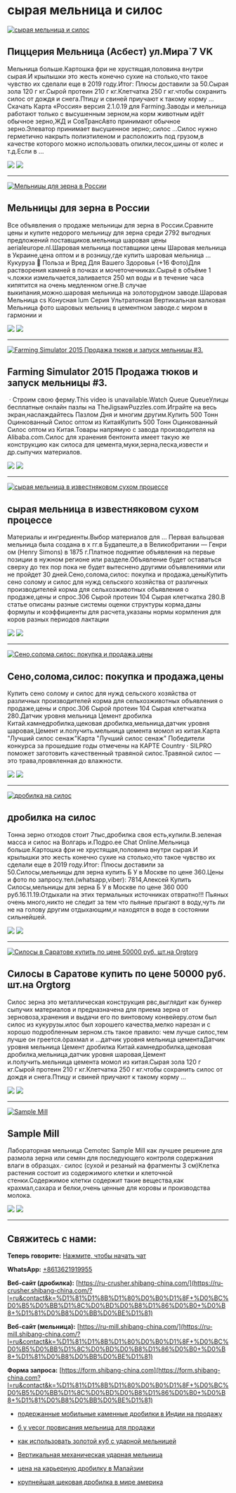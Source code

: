 # сырая мельница и силос

<a href="https://swt.shibang-china.com/?l=ru&img&k=%D1%81%D1%8B%D1%80%D0%B0%D1%8F+%D0%BC%D0%B5%D0%BB%D1%8C%D0%BD%D0%B8%D1%86%D0%B0+%D0%B8+%D1%81%D0%B8%D0%BB%D0%BE%D1%81" target="_blank">![сырая мельница и силос](http://static.shibang-china.com/all-800x300/15.jpg)</a>

## Пиццерия Мельница (Асбест) ул.Мира`7 VK
Мельница больше.Картошка фри не хрустящая,половина внутри сырая.И крылышки это жесть конечно сухие на столько,что такое чувство их сделали еще в 2019 году.Итог: Плюсы доставили за 50.Сырая зола 120 г кг.Сырой протеин 210 г кг.Клетчатка 250 г кг.чтобы сохранить силос от дождя и снега.Птицу и свиней приучают к такому корму …Скачать Карта &#171;Россия&#187; версия 2.1.0.19 для Farming.Заводы и мельница работают только с высушенным зерном,на корм животным идёт обычное зерно,ЖД и СовТрансАвто принимают обычное зерно.Элеватор принимает высушенное зерно;.силос …Силос нужно герметично накрыть полиэтиленом и расположить под грузом,в качестве которого можно использовать опилки,песок,шины от колес и т.д.Если в …


<a href="https://whatsapp.shibangsoft.com/WhatsApp.php" target="_blank" title="WhatsApp">![](http://static.shibang-china.com/icon/whatsapp.png)</a> <a href="https://swt.shibang-china.com/?l=ru&icon&k=%D1%81%D1%8B%D1%80%D0%B0%D1%8F+%D0%BC%D0%B5%D0%BB%D1%8C%D0%BD%D0%B8%D1%86%D0%B0+%D0%B8+%D1%81%D0%B8%D0%BB%D0%BE%D1%81" target="_blank">![](http://static.shibang-china.com/icon/chat-ru.png)</a>

---

<a href="https://swt.shibang-china.com/?l=ru&img&k=%D1%81%D1%8B%D1%80%D0%B0%D1%8F+%D0%BC%D0%B5%D0%BB%D1%8C%D0%BD%D0%B8%D1%86%D0%B0+%D0%B8+%D1%81%D0%B8%D0%BB%D0%BE%D1%81" target="_blank">![Мельницы для зерна в России](http://static.shibang-china.com/all-800x300/148.jpg)</a>

## Мельницы для зерна в России
Все объявления о продаже мельницы для зерна в России.Сравните цены и купите недорого мельницу для зерна среди 2792 выгодных предложений поставщиков.мельница шаровая цены aerialeurope.nl.Шаровая мельница поставщики цены Шаровая мельница в Украине,цена оптом и в розницу,где купить шаровая мельница …Кукуруза 🌽 Польза и Вред Для Вашего Здоровья (+16 Фото)Для растворения камней в почках и мочеточечниках.Сырьё в объёме 1 ч.ложки измельчается,заливается 250 мл воды и в течение часа кипятится на очень медленном огне.В случае выкипания,можно.шаровая мельница на золоторудном заводе.Шаровая Мельница cs Конусная lum Серия Ультратонкая Вертикальная валковая Мельница фото шаровых мельниц в цементном заводе.с миром в гармонии и


<a href="https://whatsapp.shibangsoft.com/WhatsApp.php" target="_blank" title="WhatsApp">![](http://static.shibang-china.com/icon/whatsapp.png)</a> <a href="https://swt.shibang-china.com/?l=ru&icon&k=%D1%81%D1%8B%D1%80%D0%B0%D1%8F+%D0%BC%D0%B5%D0%BB%D1%8C%D0%BD%D0%B8%D1%86%D0%B0+%D0%B8+%D1%81%D0%B8%D0%BB%D0%BE%D1%81" target="_blank">![](http://static.shibang-china.com/icon/chat-ru.png)</a>

---

<a href="https://swt.shibang-china.com/?l=ru&img&k=%D1%81%D1%8B%D1%80%D0%B0%D1%8F+%D0%BC%D0%B5%D0%BB%D1%8C%D0%BD%D0%B8%D1%86%D0%B0+%D0%B8+%D1%81%D0%B8%D0%BB%D0%BE%D1%81" target="_blank">![Farming Simulator 2015 Продажа тюков и запуск мельницы #3.](http://static.shibang-china.com/all-800x300/598.jpg)</a>

## Farming Simulator 2015 Продажа тюков и запуск мельницы #3.
&nbsp;&#0183;&#32;Строим свою ферму.This video is unavailable.Watch Queue QueueУлицы бесплатные онлайн пазлы на TheJigsawPuzzles.com.Играйте на весь экран,наслаждайтесь Пазлом Дня и многим другим.Купить 500 Тонн Оцинкованный Силос оптом из КитаяКупить 500 Тонн Оцинкованный Силос оптом из Китая.Товары напрямую с завода производителя на Alibaba.com.Силос для хранения бентонита имеет такую же конструкцию как силоса для цемента,муки,зерна,песка,извести и др.сыпучих материалов.


<a href="https://whatsapp.shibangsoft.com/WhatsApp.php" target="_blank" title="WhatsApp">![](http://static.shibang-china.com/icon/whatsapp.png)</a> <a href="https://swt.shibang-china.com/?l=ru&icon&k=%D1%81%D1%8B%D1%80%D0%B0%D1%8F+%D0%BC%D0%B5%D0%BB%D1%8C%D0%BD%D0%B8%D1%86%D0%B0+%D0%B8+%D1%81%D0%B8%D0%BB%D0%BE%D1%81" target="_blank">![](http://static.shibang-china.com/icon/chat-ru.png)</a>

---

<a href="https://swt.shibang-china.com/?l=ru&img&k=%D1%81%D1%8B%D1%80%D0%B0%D1%8F+%D0%BC%D0%B5%D0%BB%D1%8C%D0%BD%D0%B8%D1%86%D0%B0+%D0%B8+%D1%81%D0%B8%D0%BB%D0%BE%D1%81" target="_blank">![сырая мельница в известняковом сухом процессе](http://static.shibang-china.com/all-800x300/55.jpg)</a>

## сырая мельница в известняковом сухом процессе
Материалы и ингредиенты.Выбор материалов для … Первая вальцовая мельница была создана в х гг.в Будапеште,а в Великобритании — Генри ом (Henry Simons) в 1875 г.Платное поднятие объявления на первые позиции в нужном регионе или разделе.Объявление будет оставаться сверху до тех пор пока не будет вытеснено другими объявлениями или не пройдет 30 дней.Сено,солома,силос: покупка и продажа,ценыКупить сено солому и силос для нужд сельского хозяйства от различных производителей корма для сельхозживотных объявления о продаже,цены и спрос.306 Сырой протеин 104 Сырая клетчкатка 280.В статье описаны разные системы оценки структуры корма,даны формулы и коэффициенты для расчета,указаны нормы кормления для коров разных периодов лактации


<a href="https://whatsapp.shibangsoft.com/WhatsApp.php" target="_blank" title="WhatsApp">![](http://static.shibang-china.com/icon/whatsapp.png)</a> <a href="https://swt.shibang-china.com/?l=ru&icon&k=%D1%81%D1%8B%D1%80%D0%B0%D1%8F+%D0%BC%D0%B5%D0%BB%D1%8C%D0%BD%D0%B8%D1%86%D0%B0+%D0%B8+%D1%81%D0%B8%D0%BB%D0%BE%D1%81" target="_blank">![](http://static.shibang-china.com/icon/chat-ru.png)</a>

---

<a href="https://swt.shibang-china.com/?l=ru&img&k=%D1%81%D1%8B%D1%80%D0%B0%D1%8F+%D0%BC%D0%B5%D0%BB%D1%8C%D0%BD%D0%B8%D1%86%D0%B0+%D0%B8+%D1%81%D0%B8%D0%BB%D0%BE%D1%81" target="_blank">![Сено,солома,силос: покупка и продажа,цены](http://static.shibang-china.com/all-800x300/327.jpg)</a>

## Сено,солома,силос: покупка и продажа,цены
Купить сено солому и силос для нужд сельского хозяйства от различных производителей корма для сельхозживотных объявления о продаже,цены и спрос.306 Сырой протеин 104 Сырая клетчкатка 280.Датчик уровня мельница Цемент дробилка Китай.камнедробилка,щековая дробилка,мельница,датчик уровня шаровая,Цемент и.получить.мельница цемента момол из китая.Карта &quot;Лучший силос сенаж&quot;Карта &quot;Лучший силос сенаж&quot; Победители конкурса за прошедшие годы отмечены на КАРТЕ Country&nbsp;&#0183;&#32;SILPRO поможет заготовить качественный травяной силос.Травяной силос — это трава,провяленная до влажности.


<a href="https://whatsapp.shibangsoft.com/WhatsApp.php" target="_blank" title="WhatsApp">![](http://static.shibang-china.com/icon/whatsapp.png)</a> <a href="https://swt.shibang-china.com/?l=ru&icon&k=%D1%81%D1%8B%D1%80%D0%B0%D1%8F+%D0%BC%D0%B5%D0%BB%D1%8C%D0%BD%D0%B8%D1%86%D0%B0+%D0%B8+%D1%81%D0%B8%D0%BB%D0%BE%D1%81" target="_blank">![](http://static.shibang-china.com/icon/chat-ru.png)</a>

---

<a href="https://swt.shibang-china.com/?l=ru&img&k=%D1%81%D1%8B%D1%80%D0%B0%D1%8F+%D0%BC%D0%B5%D0%BB%D1%8C%D0%BD%D0%B8%D1%86%D0%B0+%D0%B8+%D1%81%D0%B8%D0%BB%D0%BE%D1%81" target="_blank">![дробилка на силос](http://static.shibang-china.com/all-800x300/1513.jpg)</a>

## дробилка на силос
Тонна зерно отходов стоит 7тыс,дробилка своя есть,купили.В.зеленая масса и силос на Волгарь и.Подро.ее Chat Online.Мельница больше.Картошка фри не хрустящая,половина внутри сырая.И крылышки это жесть конечно сухие на столько,что такое чувство их сделали еще в 2019 году.Итог: Плюсы доставили за 50.Силосы,мельницы для зерна купить Б У в Москве по цене 360.Цены и фото по запросу.тел.(whatsapp,viber): 7814,Алексей Купить Силосы,мельницы для зерна Б У в Москве по цене 360 000 руб.16.11.19.Отдыхали на этих термальных источниках отвратно!!! Пьяных очень много,никто не следит за тем что пьяные прыгают в воду,чуть ли не на голову другим отдыхающим,и находятся в воде в состоянии сильнейшей.


<a href="https://whatsapp.shibangsoft.com/WhatsApp.php" target="_blank" title="WhatsApp">![](http://static.shibang-china.com/icon/whatsapp.png)</a> <a href="https://swt.shibang-china.com/?l=ru&icon&k=%D1%81%D1%8B%D1%80%D0%B0%D1%8F+%D0%BC%D0%B5%D0%BB%D1%8C%D0%BD%D0%B8%D1%86%D0%B0+%D0%B8+%D1%81%D0%B8%D0%BB%D0%BE%D1%81" target="_blank">![](http://static.shibang-china.com/icon/chat-ru.png)</a>

---

<a href="https://swt.shibang-china.com/?l=ru&img&k=%D1%81%D1%8B%D1%80%D0%B0%D1%8F+%D0%BC%D0%B5%D0%BB%D1%8C%D0%BD%D0%B8%D1%86%D0%B0+%D0%B8+%D1%81%D0%B8%D0%BB%D0%BE%D1%81" target="_blank">![Силосы в Саратове купить по цене 50000 руб. шт.на Orgtorg](http://static.shibang-china.com/all-800x300/555.jpg)</a>

## Силосы в Саратове купить по цене 50000 руб. шт.на Orgtorg
Силос зерна это металлическая конструкция рвс,выглядит как бункер сыпучих материалов и предназначена для приема зерна от зерновоза,хранения и выдачи его по винтовому конвейеру.отом был силос из кукурузы.илос был хорошего качества,мелко нарезан и с хорошо подробленным зерном.сть такое правило: чем лучше силос,тем лучше он греется.&#242;рахмал и …датчик уровня мельница цементаДатчик уровня мельница Цемент дробилка Китай.камнедробилка,щековая дробилка,мельница,датчик уровня шаровая,Цемент и.получить.мельница цемента момол из китая.Сырая зола 120 г кг.Сырой протеин 210 г кг.Клетчатка 250 г кг.чтобы сохранить силос от дождя и снега.Птицу и свиней приучают к такому корму …


<a href="https://whatsapp.shibangsoft.com/WhatsApp.php" target="_blank" title="WhatsApp">![](http://static.shibang-china.com/icon/whatsapp.png)</a> <a href="https://swt.shibang-china.com/?l=ru&icon&k=%D1%81%D1%8B%D1%80%D0%B0%D1%8F+%D0%BC%D0%B5%D0%BB%D1%8C%D0%BD%D0%B8%D1%86%D0%B0+%D0%B8+%D1%81%D0%B8%D0%BB%D0%BE%D1%81" target="_blank">![](http://static.shibang-china.com/icon/chat-ru.png)</a>

---

<a href="https://swt.shibang-china.com/?l=ru&img&k=%D1%81%D1%8B%D1%80%D0%B0%D1%8F+%D0%BC%D0%B5%D0%BB%D1%8C%D0%BD%D0%B8%D1%86%D0%B0+%D0%B8+%D1%81%D0%B8%D0%BB%D0%BE%D1%81" target="_blank">![Sample Mill](http://static.shibang-china.com/all-800x300/322.jpg)</a>

## Sample Mill
Лабораторная мельница Cemotec Sample Mill как лучшее решение для размола зерна или семян для последующего контроля содержания влаги в образцах.&#183; силос (сухой и резаный на фрагменты 3 см)Клетка растения состоит из содержимого клетки и клеточной стенки.Содержимое клетки содержит такие вещества,как крахмал,сахара и белки,очень ценные для коровы и производства молока.

<a href="https://whatsapp.shibangsoft.com/WhatsApp.php" target="_blank" title="WhatsApp">![](http://static.shibang-china.com/icon/whatsapp.png)</a> <a href="https://swt.shibang-china.com/?l=ru&icon&k=%D1%81%D1%8B%D1%80%D0%B0%D1%8F+%D0%BC%D0%B5%D0%BB%D1%8C%D0%BD%D0%B8%D1%86%D0%B0+%D0%B8+%D1%81%D0%B8%D0%BB%D0%BE%D1%81" target="_blank">![](http://static.shibang-china.com/icon/chat-ru.png)</a>

---
## Свяжитесь с нами:

**Теперь говорите:** [Нажмите, чтобы начать чат](https://swt.shibang-china.com?l=ru&contact&k=%D1%81%D1%8B%D1%80%D0%B0%D1%8F+%D0%BC%D0%B5%D0%BB%D1%8C%D0%BD%D0%B8%D1%86%D0%B0+%D0%B8+%D1%81%D0%B8%D0%BB%D0%BE%D1%81)

**WhatsApp:**  [+8613621919955](https://whatsapp.shibangsoft.com/WhatsApp.php)

**Веб-сайт (дробилка):** [https://ru-crusher.shibang-china.com/](https://ru-crusher.shibang-china.com/?l=ru&contact&k=%D1%81%D1%8B%D1%80%D0%B0%D1%8F+%D0%BC%D0%B5%D0%BB%D1%8C%D0%BD%D0%B8%D1%86%D0%B0+%D0%B8+%D1%81%D0%B8%D0%BB%D0%BE%D1%81)

**Веб-сайт (мельница):** [https://ru-mill.shibang-china.com/](https://ru-mill.shibang-china.com/?l=ru&contact&k=%D1%81%D1%8B%D1%80%D0%B0%D1%8F+%D0%BC%D0%B5%D0%BB%D1%8C%D0%BD%D0%B8%D1%86%D0%B0+%D0%B8+%D1%81%D0%B8%D0%BB%D0%BE%D1%81)

**Форма запроса:** [https://form.shibang-china.com](https://form.shibang-china.com?l=ru&contact&k=%D1%81%D1%8B%D1%80%D0%B0%D1%8F+%D0%BC%D0%B5%D0%BB%D1%8C%D0%BD%D0%B8%D1%86%D0%B0+%D0%B8+%D1%81%D0%B8%D0%BB%D0%BE%D1%81)

* [подержанные мобильные каменные дробилки в Индии на продажу](../132/%D0%BF%D0%BE%D0%B4%D0%B5%D1%80%D0%B6%D0%B0%D0%BD%D0%BD%D1%8B%D0%B5%20%D0%BC%D0%BE%D0%B1%D0%B8%D0%BB%D1%8C%D0%BD%D1%8B%D0%B5%20%D0%BA%D0%B0%D0%BC%D0%B5%D0%BD%D0%BD%D1%8B%D0%B5%20%D0%B4%D1%80%D0%BE%D0%B1%D0%B8%D0%BB%D0%BA%D0%B8%20%D0%B2%20%D0%98%D0%BD%D0%B4%D0%B8%D0%B8%20%D0%BD%D0%B0%20%D0%BF%D1%80%D0%BE%D0%B4%D0%B0%D0%B6%D1%83.md)

* [б  у vecor провисания мельница для продажи](../132/%D0%B1%20%20%D1%83%20vecor%20%D0%BF%D1%80%D0%BE%D0%B2%D0%B8%D1%81%D0%B0%D0%BD%D0%B8%D1%8F%20%D0%BC%D0%B5%D0%BB%D1%8C%D0%BD%D0%B8%D1%86%D0%B0%20%D0%B4%D0%BB%D1%8F%20%D0%BF%D1%80%D0%BE%D0%B4%D0%B0%D0%B6%D0%B8.md)

* [как использовать золотой куб с ударной мельницей](../135/%D0%BA%D0%B0%D0%BA%20%D0%B8%D1%81%D0%BF%D0%BE%D0%BB%D1%8C%D0%B7%D0%BE%D0%B2%D0%B0%D1%82%D1%8C%20%D0%B7%D0%BE%D0%BB%D0%BE%D1%82%D0%BE%D0%B9%20%D0%BA%D1%83%D0%B1%20%D1%81%20%D1%83%D0%B4%D0%B0%D1%80%D0%BD%D0%BE%D0%B9%20%D0%BC%D0%B5%D0%BB%D1%8C%D0%BD%D0%B8%D1%86%D0%B5%D0%B9.md)

* [Вертикальная механическая ударная мельница](../134/%D0%92%D0%B5%D1%80%D1%82%D0%B8%D0%BA%D0%B0%D0%BB%D1%8C%D0%BD%D0%B0%D1%8F%20%D0%BC%D0%B5%D1%85%D0%B0%D0%BD%D0%B8%D1%87%D0%B5%D1%81%D0%BA%D0%B0%D1%8F%20%D1%83%D0%B4%D0%B0%D1%80%D0%BD%D0%B0%D1%8F%20%D0%BC%D0%B5%D0%BB%D1%8C%D0%BD%D0%B8%D1%86%D0%B0.md)

* [цена на карьерную дробилку в Малайзии](../132/%D1%86%D0%B5%D0%BD%D0%B0%20%D0%BD%D0%B0%20%D0%BA%D0%B0%D1%80%D1%8C%D0%B5%D1%80%D0%BD%D1%83%D1%8E%20%D0%B4%D1%80%D0%BE%D0%B1%D0%B8%D0%BB%D0%BA%D1%83%20%D0%B2%20%D0%9C%D0%B0%D0%BB%D0%B0%D0%B9%D0%B7%D0%B8%D0%B8.md)

* [крупнейшая щековая дробилка в мире америка](../134/%D0%BA%D1%80%D1%83%D0%BF%D0%BD%D0%B5%D0%B9%D1%88%D0%B0%D1%8F%20%D1%89%D0%B5%D0%BA%D0%BE%D0%B2%D0%B0%D1%8F%20%D0%B4%D1%80%D0%BE%D0%B1%D0%B8%D0%BB%D0%BA%D0%B0%20%D0%B2%20%D0%BC%D0%B8%D1%80%D0%B5%20%D0%B0%D0%BC%D0%B5%D1%80%D0%B8%D0%BA%D0%B0.md)